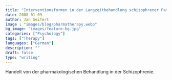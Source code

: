 ```yaml
---
title: "Interventionsformen in der Langzeitbehandlung schizophrener Patienten"
date: 2008-01-09
author: Jan Seifert
image : "images/blog/pharmatherapy.webp"
bg_image: "images/feature-bg.jpg"
categories: ["Psychology"]
tags: ["Therapy"]
languages: ["German"]
description: ""
draft: false
type: "writing"
---
```



Handelt von der pharmakologischen Behandlung in der Schizophrenie.
</p>
